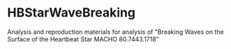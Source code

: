 # HBStarWaveBreaking
Analysis and reproduction materials for analysis of "Breaking Waves on the Surface of the Heartbeat Star MACHO 80.7443.1718"
